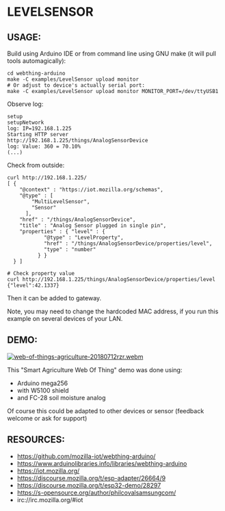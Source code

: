 # LEVELSENSOR #


## USAGE: ##

Build using Arduino IDE or from command line using GNU make
(it will pull tools automagically):
```
cd webthing-arduino
make -C examples/LevelSensor upload monitor
# Or adjust to device's actually serial port:
make -C examples/LevelSensor upload monitor MONITOR_PORT=/dev/ttyUSB1
```

Observe log:
```
setup
setupNetwork
log: IP=192.168.1.225
Starting HTTP server
http://192.168.1.225/things/AnalogSensorDevice
log: Value: 360 = 70.10%
(...)
```

Check from outside:

```
curl http://192.168.1.225/
[ { 
    "@context" : "https://iot.mozilla.org/schemas",
    "@type" : [ 
        "MultiLevelSensor",
        "Sensor"
      ],
    "href" : "/things/AnalogSensorDevice",
    "title" : "Analog Sensor plugged in single pin",
    "properties" : { "level" : { 
            "@type" : "LevelProperty",
            "href" : "/things/AnalogSensorDevice/properties/level",
            "type" : "number"
          } }
  } ]

# Check property value
curl http://192.168.1.225/things/AnalogSensorDevice/properties/level
{"level":42.1337}
```

Then it can be added to gateway.

Note, you may need to change the hardcoded MAC address,
if you run this example on several devices of your LAN.


## DEMO: ##

[![web-of-things-agriculture-20180712rzr.webm](https://s-opensource.org/wp-content/uploads/2018/07/web-of-things-agriculture-20180712rzr.gif)](https://player.vimeo.com/video/279677314#web-of-things-agriculture-20180712rzr.webm "Video Demo")

This "Smart Agriculture Web Of Thing" demo was done using:

* Arduino mega256
* with W5100 shield
* and FC-28 soil moisture analog 

Of course this could be adapted to other devices or sensor
(feedback welcome or ask for support)


## RESOURCES: ##

* https://github.com/mozilla-iot/webthing-arduino/
* https://www.arduinolibraries.info/libraries/webthing-arduino
* https://iot.mozilla.org/
* https://discourse.mozilla.org/t/esp-adapter/26664/9
* https://discourse.mozilla.org/t/esp32-demo/28297
* https://s-opensource.org/author/philcovalsamsungcom/ 
* irc://irc.mozilla.org/#iot

